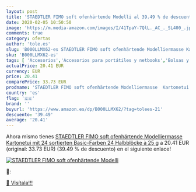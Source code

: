 ```yaml
---
layout: post
title: 'STAEDTLER FIMO soft ofenhärtende Modelli al 39.49 % de descuento'
date: 2020-02-05 10:50:50
image: 'https://m.media-amazon.com/images/I/41TpaY-7QlL._AC_._SL400_.jpg'
comments: true
category: ofertas
author: 'tole.es'
slug: 'B000LLMX62-es STAEDTLER FIMO soft ofenhärtende Modelliermasse Kartonetui...'
sku: 'B000LLMX62-es'
tags: [ 'Accesorios','Accesorios para portátiles y netbooks','Bolsas y fundas para portátiles y netbooks','Bolígrafos, lápices y útiles de escritura','Equipaje','Informática','Mochilas','Mochilas para portátiles y netbooks','Mochilas tipo casual','Oficina y papelería','Rotuladores permanentes','Rotuladores y subrayadores','fimo', ]
actualPrice: 20.41 EUR
currency: EUR
price: 20.41
comparePrice: 33.73 EUR
prodname: 'STAEDTLER FIMO soft ofenhärtende Modelliermasse  Kartonetui mit 24 sortierten Basic-Farben  24 Halbblöcke à 25 g'
country: 'es'
flag: '🇪🇸'
brand: ''
buyurl: 'https://www.amazon.es/dp/B000LLMX62/?tag=tolees-21'
descuento: '39.49'
average: '20.41'
---
```


Ahora mismo tienes [STAEDTLER FIMO soft ofenhärtende Modelliermasse  Kartonetui mit 24 sortierten Basic-Farben  24 Halbblöcke à 25 g](https://www.amazon.es/dp/B000LLMX62/?tag=tolees-21) a 20.41 EUR (original: 33.73 EUR) (39.49 %  de descuento) en el siguiente enlace!

[![STAEDTLER FIMO soft ofenhärtende Modelli](https://m.media-amazon.com/images/I/41TpaY-7QlL._AC_._SL400_.jpg)](https://www.amazon.es/dp/B000LLMX62/?tag=tolees-21)

🔎:


[🛒 Visítala!!!](https://www.amazon.es/dp/B000LLMX62/?tag=tolees-21)
